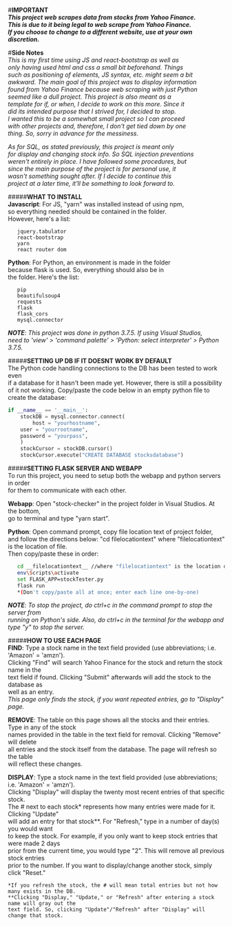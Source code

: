 #**IMPORTANT**  
*__This project web scrapes data from stocks from Yahoo Finance.  
This is due to it being legal to web scrape from Yahoo Finance.  
If you choose to change to a different website, use at your own  
discretion.__*  

#**Side Notes**  
*This is my first time using JS and react-bootstrap as well as  
only having used html and css a small bit beforehand. Things  
such as positioning of elements, JS syntax, etc. might seem a bit  
awkward. The main goal of this project was to display information  
found from Yahoo Finance because web scraping with just Python  
seemed like a dull project. This project is also meant as a  
template for if, or when, I decide to work on this more. Since it  
did its intended purpose that I strived for, I decided to stop.  
I wanted this to be a somewhat small project so I can proceed  
with other projects and, therefore, I don't get tied down by one  
thing. So, sorry in advance for the messiness.*  
  
*As for SQL, as stated previously, this project is meant only  
for display and changing stock info. So SQL injection preventions  
weren't entirely in place. I have followed some procedures, but  
since the main purpose of the project is for personal use, it  
wasn't something sought after. If I decide to continue this  
project at a later time, it'll be something to look forward to.*  
  
#####**WHAT TO INSTALL**  
**Javascript**: For JS, "yarn" was installed instead of using npm,  
so everything needed should be contained in the folder.  
However, here's a list:  
```
   jquery.tabulator  
   react-bootstrap  
   yarn  
   react router dom
```
  
**Python**: For Python, an environment is made in the folder  
because flask is used. So, everything should also be in  
the folder. Here's the list:  
```
   pip
   beautifulsoup4
   requests
   flask
   flask_cors
   mysql.connector
```
  
*__NOTE__: This project was done in python 3.7.5. If using Visual Studios,  
need to 'view' > 'command palette' > 'Python: select interpreter' > Python 3.7.5.*  
  
#####**SETTING UP DB IF IT DOESNT WORK BY DEFAULT**  
The Python code handling connections to the DB has been tested to work even  
if a database for it hasn't been made yet. However, there is still a possibility  
of it not working. Copy/paste the code below in an empty python file to create the database:  
  
```python
if __name__ == '__main__':
    stockDB = mysql.connector.connect(
        host = "yourhostname",
	user = "yourrootname",
	password = "yourpass",
    )
    stockCursor = stockDB.cursor()
    stockCursor.execute("CREATE DATABASE stocksdatabase")
```
  
#####**SETTING FLASK SERVER AND WEBAPP**  
To run this project, you need to setup both the webapp and python servers in order  
for them to communicate with each other.  
  
**Webapp**: Open "stock-checker" in the project folder in Visual Studios. At the bottom,  
	go to terminal and type "yarn start".  
  
**Python**: Open command prompt, copy file location text of project folder, and follow
	the directions below:
	"cd filelocationtext" where "filelocationtext" is the location of file.  
	Then copy/paste these in order:
```sh
   cd __filelocationtext__ //where "filelocationtext" is the location of file.
   env\Scripts\activate
   set FLASK_APP=stockTester.py
   flask run
   *(Don't copy/paste all at once; enter each line one-by-one)
```
  
*__NOTE__:  To stop the project, do ctrl+c in the command prompt to stop the server from  
	running on Python's side. Also, do ctrl+c in the terminal for the webapp and  
	type "y" to stop the server.*  
  
#####**HOW TO USE EACH PAGE**  
**FIND**: 	Type a stock name in the text field provided (use abbreviations; i.e. 'Amazon' = 'amzn').  
	Clicking "Find" will search Yahoo Finance for the stock and return the stock name in the  
	text field if found. Clicking "Submit" afterwards will add the stock to the database as  
	well as an entry.  
	*This page only finds the stock, if you want repeated entries, go to "Display" page.*  
  
**REMOVE**:	The table on this page shows all the stocks and their entries. Type in any of the stock  
	names provided in the table in the text field for removal. Clicking "Remove" will delete  
	all entries and the stock itself from the database. The page will refresh so the table  
	will reflect these changes.  
  
**DISPLAY**: Type a stock name in the text field provided (use abbreviations; i.e. 'Amazon' = 'amzn').  
	 Clicking "Display" will display the twenty most recent entries of that specific stock.   
	 The # next to each stock* represents how many entries were made for it. Clicking "Update"  
	 will add an entry for that stock**. For "Refresh," type in a number of day(s) you would want  
	 to keep the stock. For example, if you only want to keep stock entries that were made 2 days  
	 prior from the current time, you would type "2". This will remove all previous stock entries  
	 prior to the number. If you want to display/change another stock, simply click "Reset."  
  	
	*If you refresh the stock, the # will mean total entries but not how many exists in the DB.  
	**Clicking "Display," "Update," or "Refresh" after entering a stock name will gray out the  
	text field. So, clicking "Update"/"Refresh" after "Display" will change that stock.  
